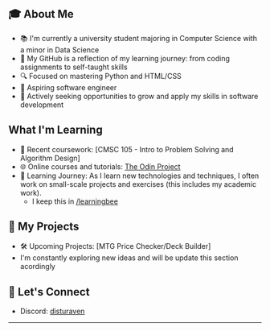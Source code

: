 ## 🎓 About Me
- 📚 I'm currently a university student majoring in Computer Science with a minor in Data Science
- 🌱 My GitHub is a reflection of my learning journey: from coding assignments to self-taught skills
- 🔍 Focused on mastering Python and HTML/CSS
- 🤖 Aspiring software engineer
- 💼 Actively seeking opportunities to grow and apply my skills in software development

##  What I'm Learning
- 🏫 Recent coursework: [CMSC 105 - Intro to Problem Solving and Algorithm Design]
- 🌐 Online courses and tutorials: [The Odin Project](https://www.theodinproject.com)
- 📝 Learning Journey: As I learn new technologies and techniques, I often work on small-scale projects and exercises (this includes my academic work). <br>
  - I keep this in [/learningbee](https://github.com/bereamk/learningbee)

## 🚀 My Projects
- 🛠️ Upcoming Projects: [MTG Price Checker/Deck Builder]
- I'm constantly exploring new ideas and will be update this section acordingly

## 🤝 Let's Connect
- Discord: [disturaven](https://discordapp.com/users/1059950034004738172)

<!-- Optional Footer -->
---




<!--
**bereamk/bereamk** is a ✨ _special_ ✨ repository because its `README.md` (this file) appears on your GitHub profile.

Here are some ideas to get you started:

- 🔭 I’m currently working on ...
- 🌱 I’m currently learning ...
- 👯 I’m looking to collaborate on ...
- 🤔 I’m looking for help with ...
- 💬 Ask me about ...
- 📫 How to reach me: ...
- 😄 Pronouns: ...
- ⚡ Fun fact: ...
-->

